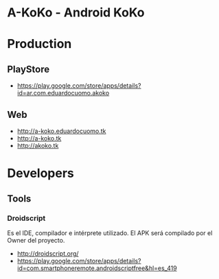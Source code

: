 A-KoKo - Android KoKo
=====================

# Production

## PlayStore

* https://play.google.com/store/apps/details?id=ar.com.eduardocuomo.akoko

## Web

* http://a-koko.eduardocuomo.tk
* http://a-koko.tk
* http://akoko.tk

# Developers

## Tools

### Droidscript

Es el IDE, compilador e intérprete utilizado. El APK será compilado por el Owner del proyecto.

* http://droidscript.org/
* https://play.google.com/store/apps/details?id=com.smartphoneremote.androidscriptfree&hl=es_419